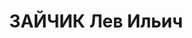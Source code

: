 ---
title: ЗАЙЧИК Лев Ильич
description: "1901 г.р., м.р.: Минская губ.,, еврей, образование: высшее, член ВКП(б)\
  \ в 1932-1937 гг.\n завод №183, нач. танкового отдела\n прож.: г. Харьков 25.07.1937\n\
  \ Обвинение: 54-7, 54-8, 54-11 УК УССР\n Приговор: ВК ВС СССР, 10.12.1937 — ВМН\
  \ с конфискацией имущества\n Расстрелян 10.12.1937\n Реабилитация: ВК ВС СССР, 12.07.1957\
  \ - за отсутствием состава преступления"
---